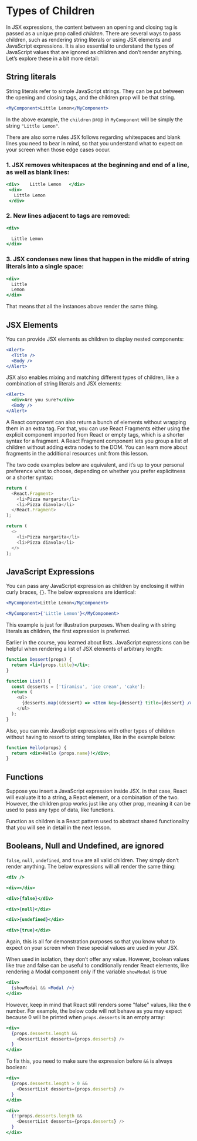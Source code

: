 # Types of Children

In JSX expressions, the content between an opening and closing tag is passed as a unique prop called _children_. There are several ways to pass children, such as rendering string literals or using JSX elements and JavaScript expressions. It is also essential to understand the types of JavaScript values that are ignored as children and don’t render anything. Let’s explore these in a bit more detail:

## String literals

String literals refer to simple JavaScript strings. They can be put between the opening and closing tags, and the children prop will be that string.

```jsx
<MyComponent>Little Lemon</MyComponent>
```

In the above example, the `children` prop in `MyComponent` will be simply the string `"Little Lemon"`. 

There are also some rules JSX follows regarding whitespaces and blank lines you need to bear in mind, so that you understand what to expect on your screen when those edge cases occur.

### 1. JSX removes whitespaces at the beginning and end of a line, as well as blank lines:

```jsx
<div>    Little Lemon   </div>
 <div>
   Little Lemon
 </div>
```

### 2. New lines adjacent to tags are removed:

```jsx
<div>

  Little Lemon
</div>
```

### 3. JSX condenses new lines that happen in the middle of string literals into a single space:

```jsx
<div>
  Little
  Lemon
</div>
```

That means that all the instances above render the same thing.

## JSX Elements

You can provide JSX elements as children to display nested components:

```jsx
<Alert>
  <Title />
  <Body />
</Alert>
```

JSX also enables mixing and matching different types of children, like a combination of string literals and JSX elements:

```jsx
<Alert>
  <div>Are you sure?</div>
  <Body />
</Alert>
```

A React component can also return a bunch of elements without wrapping them in an extra tag. For that, you can use React Fragments either using the explicit component imported from React or empty tags, which is a shorter syntax for a fragment. A React Fragment component lets you group a list of children without adding extra nodes to the DOM. You can learn more about fragments in the additional resources unit from this lesson.

The two code examples below are equivalent, and it’s up to your personal preference what to choose, depending on whether you prefer explicitness or a shorter syntax:

```jsx
return (
  <React.Fragment>
    <li>Pizza margarita</li>
    <li>Pizza diavola</li>
  </React.Fragment>
);

return (
  <>
    <li>Pizza margarita</li>
    <li>Pizza diavola</li>
  </>
);
```

## JavaScript Expressions

You can pass any JavaScript expression as children by enclosing it within curly braces, `{}`. The below expressions are identical:

```jsx
<MyComponent>Little Lemon</MyComponent>
```

```jsx
<MyComponent>{'Little Lemon'}</MyComponent>
```

This example is just for illustration purposes. When dealing with string literals as children, the first expression is preferred.

Earlier in the course, you learned about lists. JavaScript expressions can be helpful when rendering a list of JSX elements of arbitrary length:

```jsx
function Dessert(props) {
  return <li>{props.title}</li>;
}

function List() {
  const desserts = ['tiramisu', 'ice cream', 'cake'];
  return (
    <ul>
      {desserts.map((dessert) => <Item key={dessert} title={dessert} />)}
    </ul>
  );
}
```

Also, you can mix JavaScript expressions with other types of children without having to resort to string templates, like in the example below:

```jsx
function Hello(props) {
  return <div>Hello {props.name}!</div>;
}
```

## Functions

Suppose you insert a JavaScript expression inside JSX. In that case, React will evaluate it to a string, a React element, or a combination of the two. However, the children prop works just like any other prop, meaning it can be used to pass any type of data, like functions.

Function as children is a React pattern used to abstract shared functionality that you will see in detail in the next lesson.

## Booleans, Null and Undefined, are ignored

`false`, `null`, `undefined`, and `true` are all valid children. They simply don’t render anything. The below expressions will all render the same thing:

```jsx
<div />
```

```jsx
<div></div>
```

```jsx
<div>{false}</div>
```

```jsx
<div>{null}</div>
```

```jsx
<div>{undefined}</div>
```

```jsx
<div>{true}</div>
```

Again, this is all for demonstration purposes so that you know what to expect on your screen when these special values are used in your JSX. 

When used in isolation, they don’t offer any value. However, boolean values like true and false can be useful to conditionally render React elements, like rendering a Modal component only if the variable `showModal` is true

```jsx
<div>
  {showModal && <Modal />}
</div>
```

However, keep in mind that React still renders some "false" values, like the `0` number. For example, the below code will not behave as you may expect because 0 will be printed when `props.desserts` is an empty array:

```jsx
<div>
  {props.desserts.length &&
    <DessertList desserts={props.desserts} />
  }
</div>
```

To fix this, you need to make sure the expression before `&&` is always boolean:

```jsx
<div>
  {props.desserts.length > 0 &&
    <DessertList desserts={props.desserts} />
  }
</div>

<div>
  {!!props.desserts.length &&
    <DessertList desserts={props.desserts} />
  }
</div>
```
